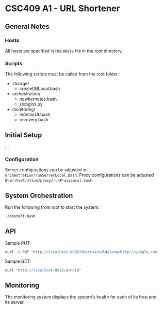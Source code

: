 # CSC409 A1 - URL Shortener

## General Notes

### Hosts

All hosts are specified in the `HOSTS` file in the root directory.

### Scripts

The following scripts must be called from the root folder:

- storage/
  - createDBLocal.bash
- orchestration/
  - newbernetes.bash
  - slopginx.py
- monitoring/
  - monitorUI.bash
  - recovery.bash

## Initial Setup

...

### Configuration

Server configurations can be adjusted in `orchestration/runServerLocal.bash`.
Proxy configurations can be adjusted in `orchestration/proxy/runProxyLocal.bash`.

## System Orchestration

Run the following from root to start the system:

```bash
./dostuff.bash
```

## API

Sample PUT:

```bash
curl -X PUT "http://localhost:8085?short=arnold&long=http://google.com"
```

Sample GET:

```bash
curl "http://localhost:8085/arnold"
```

## Monitoring

The monitoring system displays the system's health for each of its host and its server.
